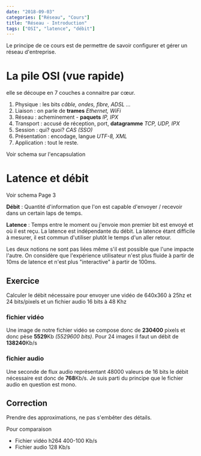 ```yaml
---
date: "2018-09-03"
categories: ["Réseau", "Cours"]
title: "Réseau - Introduction"
tags: ["OSI", "latence", "débit"]
---
```


Le principe de ce cours est de permettre de savoir configurer et gérer un réseau
d'entreprise.

# La pile OSI (vue rapide)

elle se découpe en 7 couches a connaitre par cœur.

 1. Physique : les bits *câble, ondes, fibre, ADSL ...*
 2. Liaison : on parle de **trames** *Ethernet, WiFi*
 3. Réseau : acheminement - **paquets** *IP, IPX*
 4. Transport : accusé de réception, port, **datagramme** *TCP, UDP, IPX*
 5. Session : qui? quoi? *CAS (SSO)*
 6. Présentation : encodage, langue *UTF-8, XML*
 7. Application : tout le reste.

Voir schema sur l'encapsulation

# Latence et débit

Voir schema Page 3

**Débit** : Quantité d'information que l'on est capable d'envoyer / recevoir
dans un certain laps de temps.

**Latence** : Temps entre le moment ou j'envoie mon premier bit est envoyé et où
il est reçu. La latence est indépendante du débit. La latence étant difficile à
mesurer, il est commun d'utiliser plutôt le temps d'un aller retour.

Les deux notions ne sont pas liées même s'il est possible que l'une impacte
l'autre. On considère que l'expérience utilisateur n'est plus fluide à partir de
10ms de latence et n'est plus "interactive" à partir de 100ms.

## Exercice

Calculer le débit nécessaire pour envoyer une vidéo de 640x360 à 25hz et 24
bits/pixels et un fichier audio 16 bits à 48 Khz

### fichier vidéo

Une image  de notre fichier vidéo se compose donc de **230400** pixels et donc
pèse **5529**Kb *(5529600 bits)*. Pour 24 images il faut un débit de
**138240**Kb/s

### fichier audio

Une seconde de flux audio représentant 48000 valeurs de 16 bits le débit
nécessaire est donc de **768**Kb/s. Je suis parti du principe que le fichier
audio en question est mono.

## Correction

Prendre des approximations, ne pas s'embêter des détails.

Pour comparaison

 - Fichier vidéo h264 400-100 Kb/s
 - Fichier audio 128 Kb/s
